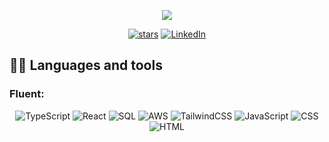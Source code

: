 <p align="center">
  <img src="https://readme-typing-svg.herokuapp.com/?lines=Welcome+to+my+GitHub+profile!&center=true&width=380&height=45">
</p>

<!-- Badges template - https://github.com/badges/shields -->
<p align="center">
  <a href="https://github.com/Vroomfrondal?tab=repositories&sort=stargazers">
    <img alt="stars" title="Starred repositories" src="https://img.shields.io/github/stars/Vroomfrondal?color=55960c&labelColor=488207&style=for-the-badge&logo=github&label=Stars"/></a>  
  <a href="https://www.linkedin.com/in/topherdeleon/">
    <img alt="LinkedIn" title="LinkedIn" src="https://img.shields.io/badge/LinkedIn-0077B5?style=for-the-badge&logo=linkedin&logoColor=white"/></a>
</p>

<!--
## 🔥 Stats

<p align="center">
   <a href="https://github.com/anuraghazra/github-readme-stats">
    <img title="🔥 Get streak stats for your profile at git.io/streak-stats" alt="Vroomfrondal's streak" src="https://github-readme-streak-stats.herokuapp.com/?user=Vroomfrondal&theme=black-ice&hide_border=true&stroke=0000&background=0D1117&ring=60D9FA&fire=60D9FA&currStreakLabel=60D9FA"/>
  </a>
  <a href="https://github.com/anuraghazra/github-readme-stats">
    <img alt="Vroomfrondals's Github Stats" src="https://github-readme-stats.vercel.app/api?username=Vroomfrondal&show_icons=true&count_private=true&theme=react&hide_border=true&bg_color=0D1117" />
  </a>

</p> -->

## 👨‍💻 Languages and tools

### Fluent:

<p align="center">
  <a><img alt="TypeScript" src="https://img.shields.io/badge/typescript-%23323330.svg?&style=for-the-badge&logo=typescript"></a>
  <a><img alt="React" src="https://shields.io/badge/react-black?logo=react&style=for-the-badge"></a>
  <a><img alt="SQL" src="https://img.shields.io/badge/-SQL-000?style=for-the-badge&logo=MySQL&logoColor=white"></a>
  <a><img alt="AWS" src="https://img.shields.io/badge/Amazon_AWS-232F3E?style=for-the-badge&logo=amazon-aws&logoColor=white"></a>
  <a><img alt="TailwindCSS" src="https://img.shields.io/badge/Tailwind_CSS-38B2AC?style=for-the-badge&logo=tailwind-css&logoColor=white"></a>
  <a><img alt="JavaScript" src="https://img.shields.io/badge/javascript-%23323330.svg?&style=for-the-badge&logo=javascript&logoColor=%23F7DF1E"></a>
  <a><a><img alt="CSS" src="https://img.shields.io/badge/CSS3-1572B6?style=for-the-badge&logo=css3&logoColor=white"></a>
  <a><img alt="HTML" src="https://img.shields.io/badge/HTML5-E34F26?style=for-the-badge&logo=html5&logoColor=white"></a>
</p>

<!-- ## 📊 Contribution Graph

<a href="https://github.com/Vroomfrondal/github-readme-activity-graph"><img alt="Vroomfrondal's Activity Graph" src="https://activity-graph.herokuapp.com/graph?username=Vroomfrondal&bg_color=0D1117&color=5BCDEC&line=5BCDEC&point=FFFFFF&hide_border=true" /></a> -->
